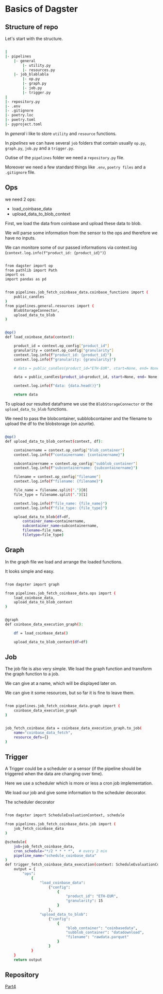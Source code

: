 
# Basics of Dagster

## Structure of repo

Let's start with the structure.

```bash

|
|- pipelines
    |- general
        |- utility.py
        |- resources.py
    |- job_blablabla
        |- op.py
        |- graph.py
        |- job.py
        |- trigger.py
|
|- repository.py
|- .env
|- .gitignore
|- poetry.loc
|- poetry.toml
|- pyproject.toml

```

In *general* i like to store `utility` and `resource` functions.

In *pipelines* we can have several `job` folders that contain usually `op.py`, `graph.py`, `job.py` and a `trigger.py`.

Outise of the `pipelines` folder we need a `repository.py` file.

Moreover we need a few standard things like `.env`, `poetry files` and a `.gitignore` file.


## Ops

we need 2 ops: 

- load_coinbase_data
- upload_data_to_blob_context

First, we load the data from coinbase and upload these data to blob.

We will parse some information from the sensor to the ops and therefore we have no inputs.

We can monitore some of our passed informations via context.log (`context.log.info(f"product_id: {product_id}")`)

```bash

from dagster import op
from pathlib import Path
import os
import pandas as pd


from pipelines.job_fetch_coinbase_data.coinbase_functions import (
    public_candles
)
from pipelines.general.resources import (
    BlobStorageConnector,
    upload_data_to_blob
)


@op()
def load_coinbase_data(context):

    product_id = context.op_config["product_id"]
    granularity = context.op_config["granularity"]
    context.log.info(f"product_id: {product_id}")
    context.log.info(f"granularity: {granularity}")

    # data = public_candles(product_id="ETH-EUR", start=None, end= None, granularity=None, localtime=True)

    data = public_candles(product_id=product_id, start=None, end= None, granularity=granularity, localtime=True)

    context.log.info(f"data: {data.head()}")

    return data

```

To upload our resulted dataframe we use the `BlobStorageConnector` or the `upload_data_to_blob` functions.

We need to pass the blobcontainer, subblobcontainer and the filename to upload the df to the blobstorage (on azurite).


```bash

@op()
def upload_data_to_blob_context(context, df):

    containername = context.op_config["blob_container"]
    context.log.info(f"containername: {containername}")

    subcontainername = context.op_config["subblob_container"]
    context.log.info(f"subcontainername: {subcontainername}")

    filename = context.op_config["filename"]
    context.log.info(f"filename: {filename}")

    file_name = filename.split(".")[0]
    file_type = filename.split(".")[1]

    context.log.info(f"file_name: {file_name}")
    context.log.info(f"file_type: {file_type}")

    upload_data_to_blob(df=df, 
        container_name=containername, 
        subcontainer_name=subcontainername, 
        filename=file_name, 
        filetype=file_type)

```

## Graph

In the graph file we load and arrange the loaded functions.

It looks simple and easy.


```bash

from dagster import graph

from pipelines.job_fetch_coinbase_data.ops import (
    load_coinbase_data,
    upload_data_to_blob_context
)


@graph
def coinbase_data_execution_graph():

    df = load_coinbase_data()

    upload_data_to_blob_context(df=df)


```

## Job

The job file is also very simple. We load the graph function and transform the graph function to a job.

We can give at a name, which will be displayed later on.

We can give it some resources, but so far it is fine to leave them.


```bash

from pipelines.job_fetch_coinbase_data.graph import (
    coinbase_data_execution_graph
)


job_fetch_coinbase_data = coinbase_data_execution_graph.to_job(
    name="coinbase_data_fetch",
    resource_defs={}
)

```

## Trigger

A Trigger could be a scheduler or a sensor (if the pipeline should be triggered when the data are changing over time).

Here we use a scheduler which is more or less a cron job implementation.

We load our job and give some information to the scheduler decorator.

The scheduler decorator 


```bash

from dagster import ScheduleEvaluationContext, schedule

from pipelines.job_fetch_coinbase_data.job import (
    job_fetch_coinbase_data
)

@schedule(
    job=job_fetch_coinbase_data,
    cron_schedule="*/2 * * * *",  # every 2 min
    pipeline_name="schedule_coinbase_data"
)
def trigger_fetch_coinbase_data_execution(context: ScheduleEvaluationContext):
    output = {
        "ops":
            {
                "load_coinbase_data":
                    {"config": 
                        {
                            "product_id": "ETH-EUR",
                            "granularity": 15
                        }
                    },
                "upload_data_to_blob":
                    {"config":
                        {
                            "blob_container": "coinbasedata",
                            "subblob_container": "datadownload",
                            "filename": "rawdata.parquet"
                        }
                    }
            }
    }
    return output


```


## Repository














[Part4](./dagster_pipeline_part4.md)
